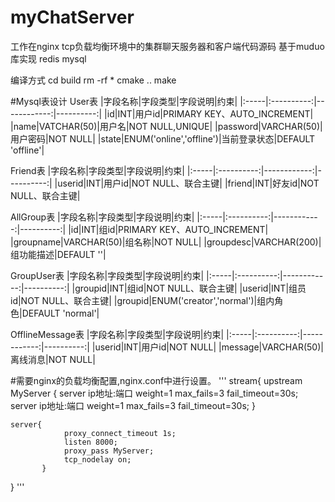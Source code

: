 # myChatServer
工作在nginx tcp负载均衡环境中的集群聊天服务器和客户端代码源码  基于muduo库实现 redis  mysql

编译方式
cd build
rm -rf *
cmake ..
make

#Mysql表设计
User表
|字段名称|字段类型|字段说明|约束|
|:-----|:----------:|------------:|----------:|
|id|INT|用户id|PRIMARY KEY、AUTO_INCREMENT|
|name|VATCHAR(50)|用户名|NOT NULL,UNIQUE|
|password|VARCHAR(50)|用户密码|NOT NULL|
|state|ENUM('online','offline')|当前登录状态|DEFAULT 'offline'|

Friend表
|字段名称|字段类型|字段说明|约束|
|:-----|:----------:|------------:|----------:|
|userid|INT|用户id|NOT NULL、联合主键|
|friend|INT|好友id|NOT NULL、联合主键|

AllGroup表
|字段名称|字段类型|字段说明|约束|
|:-----|:----------:|------------:|----------:|
|id|INT|组id|PRIMARY KEY、AUTO_INCREMENT|
|groupname|VARCHAR(50)|组名称|NOT NULL|
|groupdesc|VARCHAR(200)|组功能描述|DEFAULT ''|

GroupUser表
|字段名称|字段类型|字段说明|约束|
|:-----|:----------:|------------:|----------:|
|groupid|INT|组id|NOT NULL、联合主键|
|userid|INT|组员id|NOT NULL、联合主键|
|groupid|ENUM('creator','normal')|组内角色|DEFAULT 'normal'|

OfflineMessage表
|字段名称|字段类型|字段说明|约束|
|:-----|:----------:|------------:|----------:|
|userid|INT|用户id|NOT NULL|
|message|VARCHAR(50)|离线消息|NOT NULL|


#需要nginx的负载均衡配置,nginx.conf中进行设置。
'''
stream{
   upstream MyServer {
                server ip地址:端口 weight=1 max_fails=3 fail_timeout=30s;
                server ip地址:端口 weight=1 max_fails=3 fail_timeout=30s;
        }

    server{
                proxy_connect_timeout 1s;
                listen 8000;
                proxy_pass MyServer;
                tcp_nodelay on;
           }
}
'''
